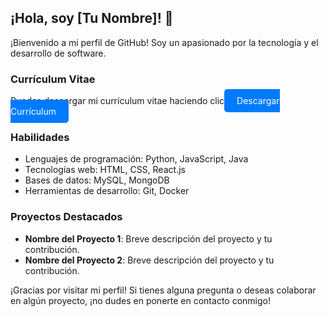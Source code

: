 
## ¡Hola, soy [Tu Nombre]! 👋

¡Bienvenido a mi perfil de GitHub! Soy un apasionado por la tecnología y el desarrollo de software.

### Currículum Vitae

Puedes descargar mi currículum vitae haciendo clic<a href="enlace_a_tu_curriculum.html" style="background-color: #007bff; color: white; padding: 10px 20px; text-decoration: none; border-radius: 5px;">Descargar Currículum</a>

### Habilidades

- Lenguajes de programación: Python, JavaScript, Java
- Tecnologías web: HTML, CSS, React.js
- Bases de datos: MySQL, MongoDB
- Herramientas de desarrollo: Git, Docker

### Proyectos Destacados

- **Nombre del Proyecto 1**: Breve descripción del proyecto y tu contribución.
- **Nombre del Proyecto 2**: Breve descripción del proyecto y tu contribución.

¡Gracias por visitar mi perfil! Si tienes alguna pregunta o deseas colaborar en algún proyecto, ¡no dudes en ponerte en contacto conmigo!
